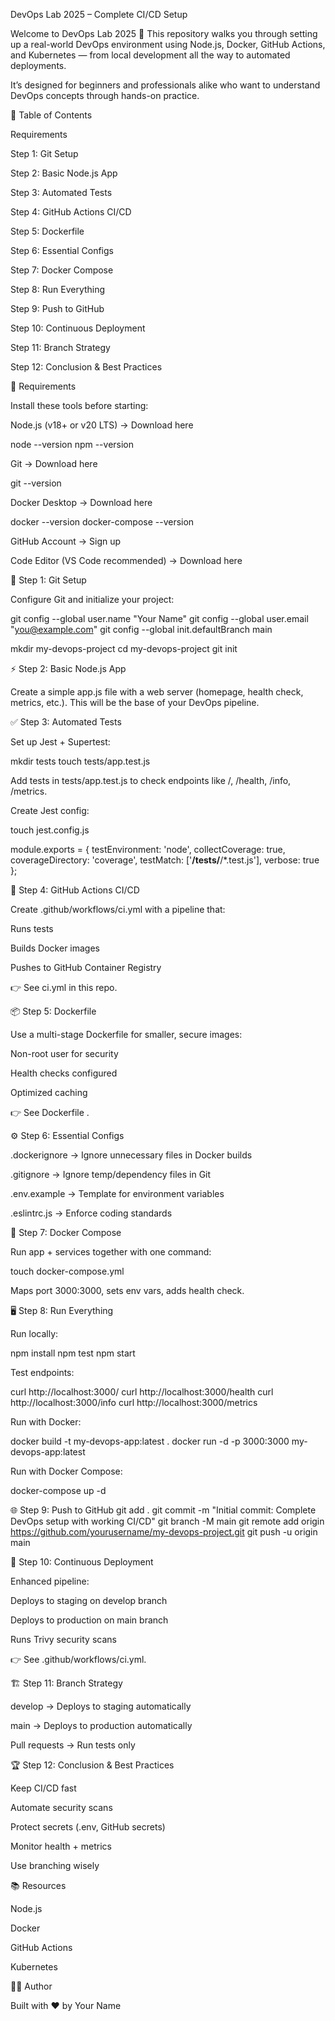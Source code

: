 DevOps Lab 2025 – Complete CI/CD Setup

Welcome to DevOps Lab 2025 🎉
This repository walks you through setting up a real-world DevOps environment using Node.js, Docker, GitHub Actions, and Kubernetes — from local development all the way to automated deployments.

It’s designed for beginners and professionals alike who want to understand DevOps concepts through hands-on practice.

📑 Table of Contents

Requirements

Step 1: Git Setup

Step 2: Basic Node.js App

Step 3: Automated Tests

Step 4: GitHub Actions CI/CD

Step 5: Dockerfile

Step 6: Essential Configs

Step 7: Docker Compose

Step 8: Run Everything

Step 9: Push to GitHub

Step 10: Continuous Deployment

Step 11: Branch Strategy

Step 12: Conclusion & Best Practices

🔧 Requirements

Install these tools before starting:

Node.js (v18+ or v20 LTS) → Download here

node --version
npm --version


Git → Download here

git --version


Docker Desktop → Download here

docker --version
docker-compose --version


GitHub Account → Sign up

Code Editor (VS Code recommended) → Download here

📝 Step 1: Git Setup

Configure Git and initialize your project:

git config --global user.name "Your Name"
git config --global user.email "you@example.com"
git config --global init.defaultBranch main

mkdir my-devops-project
cd my-devops-project
git init

⚡ Step 2: Basic Node.js App

Create a simple app.js file with a web server (homepage, health check, metrics, etc.).
This will be the base of your DevOps pipeline.

✅ Step 3: Automated Tests

Set up Jest + Supertest:

mkdir tests
touch tests/app.test.js


Add tests in tests/app.test.js to check endpoints like /, /health, /info, /metrics.

Create Jest config:

touch jest.config.js

module.exports = {
  testEnvironment: 'node',
  collectCoverage: true,
  coverageDirectory: 'coverage',
  testMatch: ['**/tests/**/*.test.js'],
  verbose: true
};

🔄 Step 4: GitHub Actions CI/CD

Create .github/workflows/ci.yml with a pipeline that:

Runs tests

Builds Docker images

Pushes to GitHub Container Registry

👉 See ci.yml
 in this repo.

📦 Step 5: Dockerfile

Use a multi-stage Dockerfile for smaller, secure images:

Non-root user for security

Health checks configured

Optimized caching

👉 See Dockerfile
.

⚙️ Step 6: Essential Configs

.dockerignore → Ignore unnecessary files in Docker builds

.gitignore → Ignore temp/dependency files in Git

.env.example → Template for environment variables

.eslintrc.js → Enforce coding standards

🐳 Step 7: Docker Compose

Run app + services together with one command:

touch docker-compose.yml


Maps port 3000:3000, sets env vars, adds health check.

🖥️ Step 8: Run Everything

Run locally:

npm install
npm test
npm start


Test endpoints:

curl http://localhost:3000/
curl http://localhost:3000/health
curl http://localhost:3000/info
curl http://localhost:3000/metrics


Run with Docker:

docker build -t my-devops-app:latest .
docker run -d -p 3000:3000 my-devops-app:latest


Run with Docker Compose:

docker-compose up -d

🌐 Step 9: Push to GitHub
git add .
git commit -m "Initial commit: Complete DevOps setup with working CI/CD"
git branch -M main
git remote add origin https://github.com/yourusername/my-devops-project.git
git push -u origin main

🚀 Step 10: Continuous Deployment

Enhanced pipeline:

Deploys to staging on develop branch

Deploys to production on main branch

Runs Trivy security scans

👉 See .github/workflows/ci.yml.

🏗️ Step 11: Branch Strategy

develop → Deploys to staging automatically

main → Deploys to production automatically

Pull requests → Run tests only

🏆 Step 12: Conclusion & Best Practices

Keep CI/CD fast

Automate security scans

Protect secrets (.env, GitHub secrets)

Monitor health + metrics

Use branching wisely

📚 Resources

Node.js

Docker

GitHub Actions

Kubernetes

👨‍💻 Author

Built with ❤️ by Your Name
